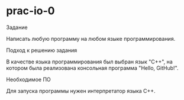 # prac-io-0
Задание

Написать любую программу на любом языке программирования.

Подход к решению задания

В качестве языка программирования был выбран язык "С++", на котором была реализована консольная программа "Hello, GitHub!".

Необходимое ПО

Для запуска программы нужен интерпретатор языка С++.
